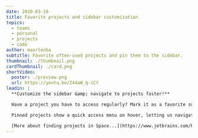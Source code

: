 ```yaml
---
date: 2020-03-10
title: Favorite projects and sidebar customization
topics:
  - teams
  - personal
  - projects
  - code
author: maartenba
subtitle: Favorite often-used projects and pin them to the sidebar.
thumbnail: ./thumbnail.png
cardThumbnail: ./card.png
shortVideo:
  poster: ./preview.png
  url: https://youtu.be/Z44aW_q-iCY
leadin: |
  **Customize the sidebar &amp; navigate to projects faster!**

  Have a project you have to access regularly? Mark it as a favorite so navigating to it from the sidebar becomes easier. Toggle projects and other icons to customize your Space.

  Pinned projects show a quick access menu on hover, letting us navigate to the project's issues, checklists and code reviews. Repositories get a direct link, too!

  [More about finding projects in Space...](https://www.jetbrains.com/help/space/find-a-project.html)
---
```


